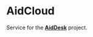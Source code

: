 # AidCloud
Service for the <a href="https://github.com/OdinOxin/AidDesk"><b>AidDesk</b></a> project.

